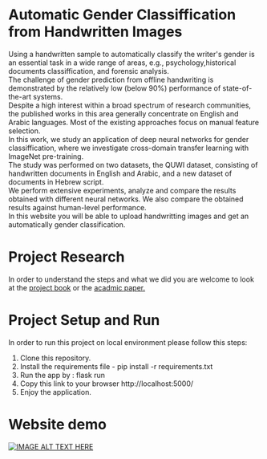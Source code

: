 # Automatic Gender Classiffication from Handwritten Images
Using a handwritten sample to automatically classify the writer's gender is an essential task in a wide range of areas, e.g., psychology,historical documents classiffication, and forensic analysis.<br>
The challenge of gender prediction from offline handwriting is demonstrated by the relatively low (below 90%) performance of state-of-the-art systems.<br>
Despite a high interest within a broad spectrum of research communities, the published works in this area generally concentrate on English and Arabic languages. 
Most of the existing approaches focus on manual feature selection.<br>
In this work, we study an application of deep neural networks for gender classiffication, where we investigate cross-domain transfer learning with ImageNet pre-training.<br>
The study was performed on two datasets, the QUWI dataset, consisting of handwritten documents in English and Arabic, and a new dataset of documents in Hebrew script.<br>
We perform extensive experiments, analyze and compare the results obtained with different neural networks. We also compare the obtained results against human-level performance.<br>
In this website you will be able to upload handwritting images and get an automatically gender classification. 

# Project Research
In order to understand the steps and what we did you are welcome to look at the <a href="Documentation/project_book.pdf" >project book</a> or the <a href="Documentation/acadmic_paper.pdf" >acadmic paper.</a> 


# Project Setup and Run
In order to run this project on local environment please follow this steps:

1. Clone this repository.
2. Install the requirements file - pip install -r requirements.txt
3. Run the app by : flask run
4. Copy this link to your browser http://localhost:5000/ <br>
5. Enjoy the application.

# Website demo
[![IMAGE ALT TEXT HERE](https://img.youtube.com/vi/SF8ky21ihM0/0.jpg)](https://www.youtube.com/watch?v=SF8ky21ihM0)


